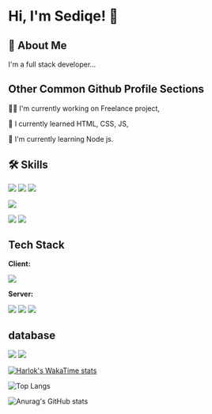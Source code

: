
# Hi, I'm Sediqe! 👋

## 🚀 About Me
I'm a full stack developer...

## Other Common Github Profile Sections
👩‍💻 I'm currently working on Freelance project,

🧠 I currently learned HTML, CSS, JS,

🧠 I'm currently learning Node js.

## 🛠 Skills
![](https://img.shields.io/badge/JavaScript-323330?style=for-the-badge&logo=javascript&logoColor=F7DF1E)
![](https://img.shields.io/badge/HTML5-E34F26?style=for-the-badge&logo=html5&logoColor=white)
![](https://img.shields.io/badge/CSS3-1572B6?style=for-the-badge&logo=css3&logoColor=white)

![](https://img.shields.io/badge/Node%20js-339933?style=for-the-badge&logo=nodedotjs&logoColor=white)

![](https://img.shields.io/badge/R-276DC3?style=for-the-badge&logo=r&logoColor=white)
![](https://img.shields.io/badge/LaTeX-47A141?style=for-the-badge&logo=LaTeX&logoColor=white)

## Tech Stack
**Client:** 

![](https://img.shields.io/badge/JavaScript-323330?style=for-the-badge&logo=javascript&logoColor=F7DF1E)

**Server:** 

![](https://img.shields.io/badge/Node%20js-339933?style=for-the-badge&logo=nodedotjs&logoColor=white) ![](https://img.shields.io/badge/Express%20js-000000?style=for-the-badge&logo=express&logoColor=white) ![](https://img.shields.io/badge/firebase-ffca28?style=for-the-badge&logo=firebase&logoColor=black)

## database
![](https://img.shields.io/badge/MongoDB-4EA94B?style=for-the-badge&logo=mongodb&logoColor=white)
![](https://img.shields.io/badge/MySQL-005C84?style=for-the-badge&logo=mysql&logoColor=white)

[![Harlok's WakaTime stats](https://github-readme-stats.vercel.app/api/wakatime?username=SediqeAzimi)](https://github.com/anuraghazra/github-readme-stats)

![Top Langs](https://github-readme-stats.vercel.app/api/top-langs/?username=SediqeAzimi&hide_progress=true)

![Anurag's GitHub stats](https://github-readme-stats.vercel.app/api?username=SediqeAzimi&show_icons=true&theme=radical)
